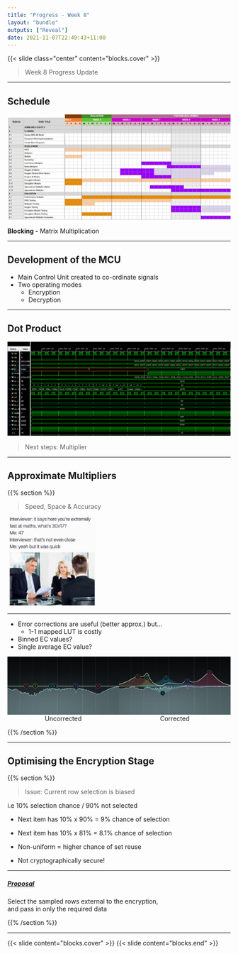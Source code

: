 ```yaml
---
title: "Progress - Week 8"
layout: "bundle"
outputs: ["Reveal"]
date: 2021-11-07T22:49:43+11:00
---
```


{{< slide class="center" content="blocks.cover" >}}

> Week 8 Progress Update

---

## Schedule

![](./gantt.jpg)

**Blocking -** Matrix Multiplication

---

## Development of the MCU

* Main Control Unit created to co-ordinate signals
* Two operating modes
  * Encryption
  * Decryption

---

## Dot Product

![](dotproduct.png)

> Next steps: Multiplier

---

## Approximate Multipliers

{{% section %}}

> Speed, Space & Accuracy

<img width="40%" src="./8is7a1ixij201.jpg" />

---

* Error corrections are useful (better approx.) but...
  * 1-1 mapped LUT is costly
* Binned EC values?
* Single average EC value?

<div style="display: flex; flex-direction: row;">
    <div style="display: flex; flex-direction: column; align-items: center;">
        <img width="100%" src="./correction_visualisation/before.jpg" />
        Uncorrected
    </div>
    <div style="display: flex; flex-direction: column; align-items: center;">
        <img width="100%" src="./correction_visualisation/after.jpg" />
        Corrected
    </div>
</div>

{{% /section %}}

---

## Optimising the Encryption Stage

{{% section %}}

> Issue: Current row selection is biased

i.e 10% selection chance / 90% not selected

* Next item has 10% x 90% = 9% chance of selection
* Next item has 10% x 81% = 8.1% chance of selection

* Non-uniform = higher chance of set reuse
* Not cryptographically secure!

---

##### <u>Proposal</u>

Select the sampled rows external to the encryption,  
and pass in only the required data

{{% /section %}}

---

{{< slide content="blocks.cover" >}}
{{< slide content="blocks.end" >}}
